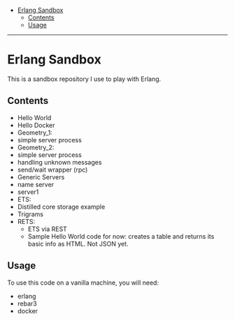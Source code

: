 - [Erlang Sandbox](#erlang-sandbox)
  - [Contents](#contents)
  - [Usage](#usage)

---

# Erlang Sandbox

This is a sandbox repository I use to play with Erlang.

## Contents

* Hello World
* Hello Docker
* Geometry_1:
 * simple server process
* Geometry_2:
 * simple server process
 * handling unknown messages
 * send/wait wrapper (rpc)
* Generic Servers
 * name server
 * server1
* ETS:
 * Distilled core storage example
 * Trigrams
* RETS:
  * ETS via REST
  * Sample Hello World code for now: creates a table and returns its basic info as HTML. Not JSON yet.

## Usage

To use this code on a vanilla machine, you will need:

* erlang
* rebar3
* docker